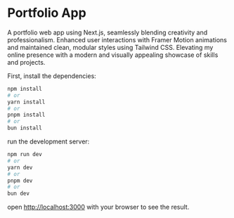 # Portfolio App

A portfolio web app using Next.js, seamlessly blending creativity and professionalism. Enhanced user interactions with Framer Motion animations and maintained clean, modular styles using Tailwind CSS. Elevating my online presence with a modern and visually appealing showcase of skills and projects.

First, install the dependencies:

```bash
npm install
# or
yarn install
# or
pnpm install
# or
bun install
```

run the development server:

```bash
npm run dev
# or
yarn dev
# or
pnpm dev
# or
bun dev
```

open [http://localhost:3000](http://localhost:3000) with your browser to see the result.
